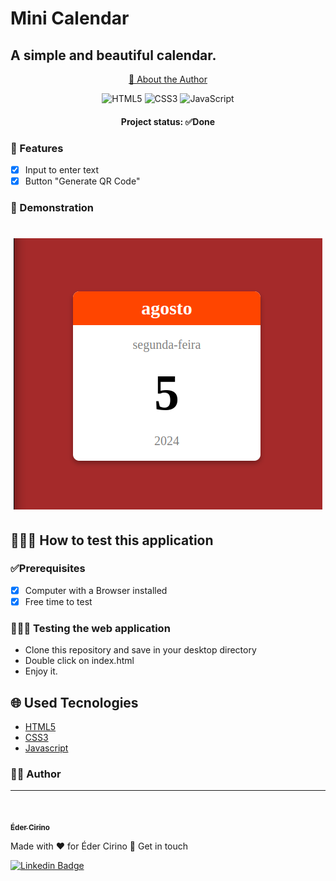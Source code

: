 # Mini Calendar

## A simple and beautiful calendar.

<p align="center">
    <a href="#author"> 🔎	About the Author</a>
</p>

<div align="center">
<p>

![HTML5](https://img.shields.io/badge/html5-%23E34F26.svg?style=for-the-badge&logo=html5&logoColor=white)
![CSS3](https://img.shields.io/badge/css3-%231572B6.svg?style=for-the-badge&logo=css3&logoColor=white)
![JavaScript](https://img.shields.io/badge/javascript-%23323330.svg?style=for-the-badge&logo=javascript&logoColor=%23F7DF1E)

</p>
</div>

<h4 align="center">
Project status: ✅Done
</h4>

### 📝 Features

- [x] Input to enter text
- [x] Button "Generate QR Code"

### 🧐 Demonstration

<h1 align=center>
<img alt="minicalendar" title="main page" src="./screenshots/screenshot.png">
</h1>

## 👩🏻‍💻 How to test this application

### ✅Prerequisites

- [x] Computer with a Browser installed
- [x] Free time to test

### 👨🏻‍💻 Testing the web application

- Clone this repository and save in your desktop directory
- Double click on index.html
- Enjoy it.

## 🌐 Used Tecnologies

- [HTML5](https://developer.mozilla.org/en-US/docs/Web/HTML)
- [CSS3](https://www.w3.org/Style/CSS/Overview.en.html)
- [Javascript](https://developer.mozilla.org/en-US/docs/Web/JavaScript)

### 🙋‍♂️ Author
---

<a href="https://www.linkedin.com/in/edercirino/">
<img style="border-radius: 50%;" src="https://avatars3.githubusercontent.com/u/25642656" width="100px" alt=""/>
<br />

<span href="author"></span>
<sub><b>Éder Cirino</b></sub></a>

Made with ❤️ for Éder Cirino 👋 Get in touch


[![Linkedin Badge](https://img.shields.io/badge/-Éder-blue?style=flat-square&logo=Linkedin&logoColor=white&link=https://www.linkedin.com/in/edercirino/)](https://www.linkedin.com/in/edercirino/) 